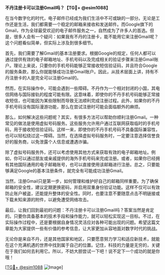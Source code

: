 **不丹注册卡可以注册Gmail吗？【TG💪+ @esim1088】**

在当今数字化的时代，电子邮件已经成为我们生活中不可或缺的一部分。无论是工作还是生活，我们都需要一个稳定的邮箱来接收和发送邮件。而Google旗下的Gmail，作为全球最受欢迎的电子邮件服务之一，自然成为了许多人的首选。但是，很多人会有一个疑问：如果我有不丹的注册卡，能不能用它来注册Gmail呢？这个问题看似简单，但实际上涉及到很多细节。

首先，我们需要了解Gmail的基本注册要求。根据Google的规定，任何人都可以通过提供有效的电子邮箱地址、手机号码以及完成相关的验证步骤来注册Gmail账户。理论上来说，只要你的手机号码能够正常接收短信验证码，并且符合Google的服务条款，那么你就能够成功注册Gmail账户。因此，从技术层面上讲，持有不丹注册卡的人是完全可以注册Gmail的。

然而，在实际操作中，可能会遇到一些障碍。不丹作为一个相对封闭的小国，其电信网络与国际接轨的程度可能有限。这意味着，即使你的不丹手机号码能够正常接收短信，也可能因为某些限制而导致无法顺利完成注册过程。此外，如果你的不丹手机号码没有国际漫游功能，那么在尝试注册时可能会面临额外的麻烦。

那么，如何解决这些问题呢？其实，有很多方法可以帮助你顺利注册Gmail。一种常见的做法是使用虚拟号码服务。这些服务允许用户通过互联网获取临时的手机号码，用于接收短信验证码。这样一来，即使你的不丹手机号码不具备国际兼容性，也可以轻松绕过这一障碍。当然，在选择虚拟号码服务时，一定要注意选择信誉良好的服务商，以免泄露个人信息或遭遇诈骗。

除了虚拟号码服务外，还可以考虑使用其他方式来获取有效的电子邮箱地址。例如，你可以通过朋友或亲戚提供的海外手机号码来完成注册。或者，如果你已经拥有其他国际通用的电子邮箱账号，也可以直接使用该邮箱进行注册。总之，只要能够满足Google的基本注册条件，就完全有可能成功注册Gmail。

当然，注册Gmail只是第一步，如何管理和维护好自己的邮箱同样重要。为了确保邮箱的安全性，建议定期更换密码，并启用双重身份验证功能。这样不仅可以有效防止账户被盗，还能提升整体的安全性。同时，也要注意不要随意点击不明链接或下载未知来源的附件，以避免遭受网络攻击。

最后，让我们回到最初的问题：不丹注册卡可以注册Gmail吗？答案当然是肯定的。只要你具备基本的技术手段和操作能力，就可以轻松实现这一目标。不过，在实际操作过程中，还是要根据自身情况灵活应对各种可能出现的问题。希望这篇文章能为大家提供一些有价值的参考信息，让大家更加从容地面对数字时代的挑战。

无论你是来自不丹，还是其他国家和地区，只要愿意努力学习和适应新技术，就能在这个充满机遇的世界中找到属于自己的位置。记住，科技的力量是无穷的，关键在于我们如何去利用它。所以，不妨大胆尝试一下吧！说不定下一个成功的就是你哦！

[[TG💪+ @esim1088](https://t.me/s/esim1088) ![Image](https://i.postimg.cc/4NQfJmqS/Snipaste-2025-05-13-00-14-12.png)]